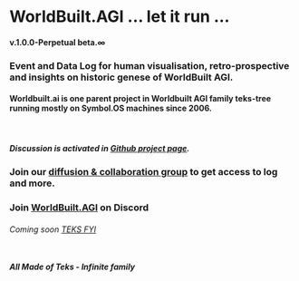 # WorldBuilt.AGI ... let it run ... 
#### v.1.0.0-Perpetual beta.∞ <br>
### Event and Data Log for human visualisation, retro-prospective and insights on historic genese of WorldBuilt AGI. 
#### Worldbuilt.ai is one parent project in Worldbuilt AGI family teks-tree running mostly on Symbol.OS machines since 2006. <br><br><br>
##### Discussion is activated in [Github project page](https://github.com/Techni-cite-Design-Lab/worldbuilt.ai/discussions).
### Join our [diffusion & collaboration group](https://groups.google.com/a/teks.ooo/g/WB-AGI-group/about) to get access to log and more.
### Join [WorldBuilt.AGI](https://discord.gg/2d2bSe4K6J) on Discord
###### Coming soon [TEKS FYI](https://www.teks.fyi) <br><br>
#### ***All Made of Teks - Infinite family***
